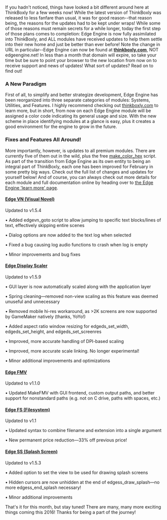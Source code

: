 <!--t Edge Engine February 2016 Updates - New Look, Same Great Engine! t-->
<!--tag 2016,archive,dev,thinkboxly,updates tag-->
<!--image /content/images/edge-engine-february-2016-updates-new/EdgeEngineLogo-4-1024x512.png image-->
  
If you hadn't noticed, things have looked a bit different around here at ThinkBoxly for a few weeks now! While the latest version of ThinkBoxly was released to less fanfare than usual, it was for good reason--that reason being, the reasons for the updates had to be kept under wraps! While some of those reasons must remain secrets for a while longer, today the first step of those plans comes to completion: Edge Engine is now fully assimilated into ThinkBoxly, and ALL modules have received updates to help them settle into their new home and just be better than ever before! Note the change in URL in particular--Edge Engine can now be found at **[thinkboxly.com](https://lucasc.me/)**, NOT edgeengine.net! In less than a month that domain will expire, so take your time but be sure to point your browser to the new location from now on to receive support and news of updates! What sort of updates? Read on to find out!  
  

### A New Paradigm

First of all, to simplify and better strategize development, Edge Engine has been reorganized into three separate categories of modules: Systems, Utilities, and Features. I highly recommend checking out [thinkboxly.com](https://docs.xgasoft.com) to learn more, but in short, from now on each Edge Engine module will be assigned a color code indicating its general usage and size. With the new scheme in place identifying modules at a glance is easy, plus it creates a good environment for the engine to grow in the future.  
  

### Fixes and Features All Around!

More importantly, however, is updates to all premium modules. There are currently five of them out in the wild, plus the free [make\_color\_hex](https://marketplace.yoyogames.com/assets/1715/make-color-hex-edge-engine) script. As part of the transition from Edge Engine as its own entity to being an integral part of ThinkBoxly, each one has been improved for February in some pretty big ways. Check out the full list of changes and updates for yourself below! And of course, you can always check out more details for each module and full documentation online by heading over to [the Edge Engine 'learn more' page](http://lucasc.me/search/Edge%20Engine).  
  

#### [Edge VN (Visual Novel)](https://marketplace.yoyogames.com/assets/1591/visual-novel-edge-engine)

  
Updated to v1.5.4  
  
• Added edgevn\_goto script to allow jumping to specific text blocks/lines of text, effectively skipping entire scenes  
  
• Dialog options are now added to the text log when selected  
  
• Fixed a bug causing log audio functions to crash when log is empty  
  
• Minor improvements and bug fixes  
  

#### [Edge Display Scaler](https://marketplace.yoyogames.com/assets/1257/display-scaler-edge-engine)

  
Updated to v1.5.9  
  
• GUI layer is now automatically scaled along with the application layer  
  
• Spring cleaning—removed non-view scaling as this feature was deemed unuseful and unnecessary  
  
• Removed mobile hi-res workaround, as >2K screens are now supported by GameMaker natively (thanks, YoYo!)  
  
• Added aspect ratio window resizing for edgeds\_set\_width, edgeds\_set\_height, and edgeds\_set\_screenres  
  
• Improved, more accurate handling of DPI-based scaling  
  
• Improved, more accurate scale linking. No longer experimental!  
  
• Minor additional improvements and optimizations  
  

#### [Edge FMV](https://marketplace.yoyogames.com/assets/2947/gml-video-player-edge-engine)

  
Updated to v1.1.0  
  
• Updated MakeFMV with GUI frontend, custom output paths, and better support for nonstandard paths (e.g. not on C drive, paths with spaces, etc.)  
  

#### [Edge FS (Filesystem)](https://marketplace.yoyogames.com/assets/2488/save-filesystem-edge-engine)

  
Updated to v1.1  
  
• Updated syntax to combine filename and extension into a single argument  
  
• New permanent price reduction—33% off previous price!  
  

#### [Edge SS (Splash Screen)](https://marketplace.yoyogames.com/assets/1379/splash-screen-edge-engine)

  
Updated to v1.5.3  
  
• Added option to set the view to be used for drawing splash screens  
  
• Hidden cursors are now unhidden at the end of edgess\_draw\_splash—no more edgess\_end\_splash necessary!  
  
• Minor additional improvements  
  
That's it for this month, but stay tuned! There are many, many more exciting things coming this 2016! Thanks for being a part of the journey!
